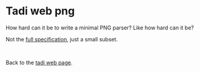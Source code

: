 # Tadi web png

How hard can it be to write a minimal PNG parser? Like how hard can it be?

Not the [full specification](https://www.w3.org/TR/PNG-Chunks.html), just a small subset.

<br>

Back to the [tadi web page](../).
